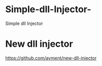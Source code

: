 # Simple-dll-Injector-
Simple dll Injector
# New dll injector
https://github.com/ayment/new-dll-injector 
